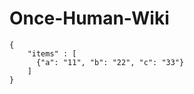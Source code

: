 # Once-Human-Wiki

```json:table
{
    "items" : [
      {"a": "11", "b": "22", "c": "33"}
    ]
}
```
